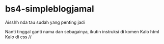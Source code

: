 # bs4-simpleblogjamal
Aisshh nda tau sudah yang penting jadi

Nanti tinggal ganti nama dan sebagainya, ikutin instruksi di komen
Kalo html <!-- blabla -->
Kalo di css //
